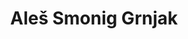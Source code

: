 ---
SICRIS: null
draft: false
fixName: aleš_smonig_grnjak
lab: null
labPos: null
location: R1.03 - Študentski referat
mailInfo: ales.grnjak@fri.uni-lj.si
officeHours: null
profName: Aleš Smonig Grnjak
profTitle: Student Affairs
telephoneInfo: null
title: Aleš Smonig Grnjak
---